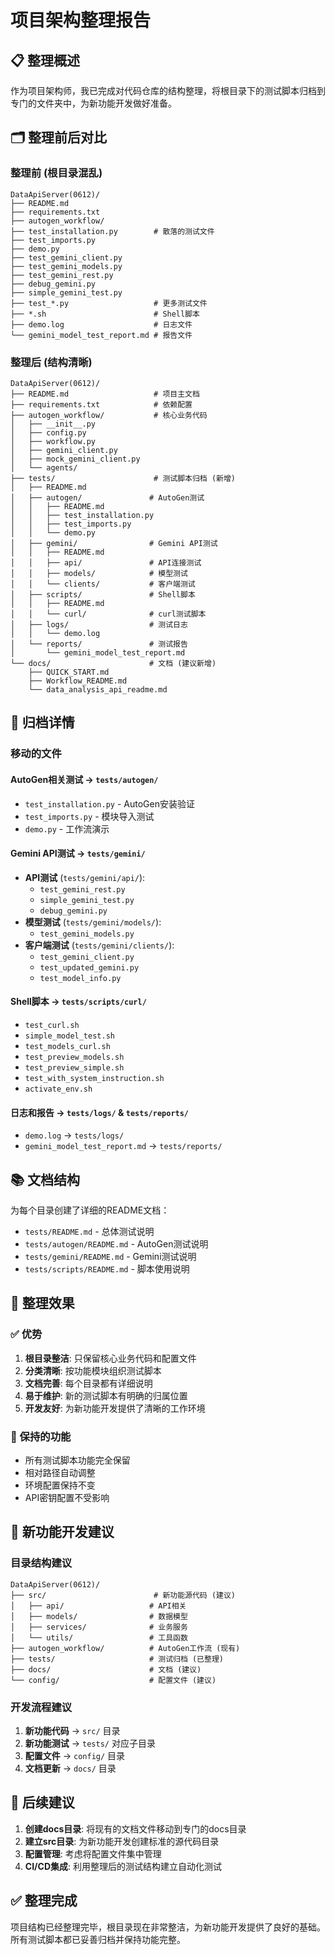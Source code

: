 # 项目架构整理报告

## 📋 整理概述

作为项目架构师，我已完成对代码仓库的结构整理，将根目录下的测试脚本归档到专门的文件夹中，为新功能开发做好准备。

## 🗂️ 整理前后对比

### 整理前 (根目录混乱)
```
DataApiServer(0612)/
├── README.md
├── requirements.txt
├── autogen_workflow/
├── test_installation.py        # 散落的测试文件
├── test_imports.py
├── demo.py
├── test_gemini_client.py
├── test_gemini_models.py
├── test_gemini_rest.py
├── debug_gemini.py
├── simple_gemini_test.py
├── test_*.py                   # 更多测试文件
├── *.sh                        # Shell脚本
├── demo.log                    # 日志文件
└── gemini_model_test_report.md # 报告文件
```

### 整理后 (结构清晰)
```
DataApiServer(0612)/
├── README.md                   # 项目主文档
├── requirements.txt            # 依赖配置
├── autogen_workflow/           # 核心业务代码
│   ├── __init__.py
│   ├── config.py
│   ├── workflow.py
│   ├── gemini_client.py
│   ├── mock_gemini_client.py
│   └── agents/
├── tests/                      # 测试脚本归档 (新增)
│   ├── README.md
│   ├── autogen/               # AutoGen测试
│   │   ├── README.md
│   │   ├── test_installation.py
│   │   ├── test_imports.py
│   │   └── demo.py
│   ├── gemini/                # Gemini API测试
│   │   ├── README.md
│   │   ├── api/               # API连接测试
│   │   ├── models/            # 模型测试
│   │   └── clients/           # 客户端测试
│   ├── scripts/               # Shell脚本
│   │   ├── README.md
│   │   └── curl/              # curl测试脚本
│   ├── logs/                  # 测试日志
│   │   └── demo.log
│   └── reports/               # 测试报告
│       └── gemini_model_test_report.md
└── docs/                      # 文档 (建议新增)
    ├── QUICK_START.md
    ├── Workflow_README.md
    └── data_analysis_api_readme.md
```

## 📁 归档详情

### 移动的文件

#### AutoGen相关测试 → `tests/autogen/`
- `test_installation.py` - AutoGen安装验证
- `test_imports.py` - 模块导入测试
- `demo.py` - 工作流演示

#### Gemini API测试 → `tests/gemini/`
- **API测试** (`tests/gemini/api/`):
  - `test_gemini_rest.py`
  - `simple_gemini_test.py`
  - `debug_gemini.py`
- **模型测试** (`tests/gemini/models/`):
  - `test_gemini_models.py`
- **客户端测试** (`tests/gemini/clients/`):
  - `test_gemini_client.py`
  - `test_updated_gemini.py`
  - `test_model_info.py`

#### Shell脚本 → `tests/scripts/curl/`
- `test_curl.sh`
- `simple_model_test.sh`
- `test_models_curl.sh`
- `test_preview_models.sh`
- `test_preview_simple.sh`
- `test_with_system_instruction.sh`
- `activate_env.sh`

#### 日志和报告 → `tests/logs/` & `tests/reports/`
- `demo.log` → `tests/logs/`
- `gemini_model_test_report.md` → `tests/reports/`

## 📚 文档结构

为每个目录创建了详细的README文档：
- `tests/README.md` - 总体测试说明
- `tests/autogen/README.md` - AutoGen测试说明
- `tests/gemini/README.md` - Gemini测试说明
- `tests/scripts/README.md` - 脚本使用说明

## 🎯 整理效果

### ✅ 优势
1. **根目录整洁**: 只保留核心业务代码和配置文件
2. **分类清晰**: 按功能模块组织测试脚本
3. **文档完善**: 每个目录都有详细说明
4. **易于维护**: 新的测试脚本有明确的归属位置
5. **开发友好**: 为新功能开发提供了清晰的工作环境

### 🔄 保持的功能
- 所有测试脚本功能完全保留
- 相对路径自动调整
- 环境配置保持不变
- API密钥配置不受影响

## 🚀 新功能开发建议

### 目录结构建议
```
DataApiServer(0612)/
├── src/                        # 新功能源代码 (建议)
│   ├── api/                   # API相关
│   ├── models/                # 数据模型
│   ├── services/              # 业务服务
│   └── utils/                 # 工具函数
├── autogen_workflow/          # AutoGen工作流 (现有)
├── tests/                     # 测试归档 (已整理)
├── docs/                      # 文档 (建议)
└── config/                    # 配置文件 (建议)
```

### 开发流程建议
1. **新功能代码** → `src/` 目录
2. **新功能测试** → `tests/` 对应子目录
3. **配置文件** → `config/` 目录
4. **文档更新** → `docs/` 目录

## 📝 后续建议

1. **创建docs目录**: 将现有的文档文件移动到专门的docs目录
2. **建立src目录**: 为新功能开发创建标准的源代码目录
3. **配置管理**: 考虑将配置文件集中管理
4. **CI/CD集成**: 利用整理后的测试结构建立自动化测试

## ✅ 整理完成

项目结构已经整理完毕，根目录现在非常整洁，为新功能开发提供了良好的基础。所有测试脚本都已妥善归档并保持功能完整。
